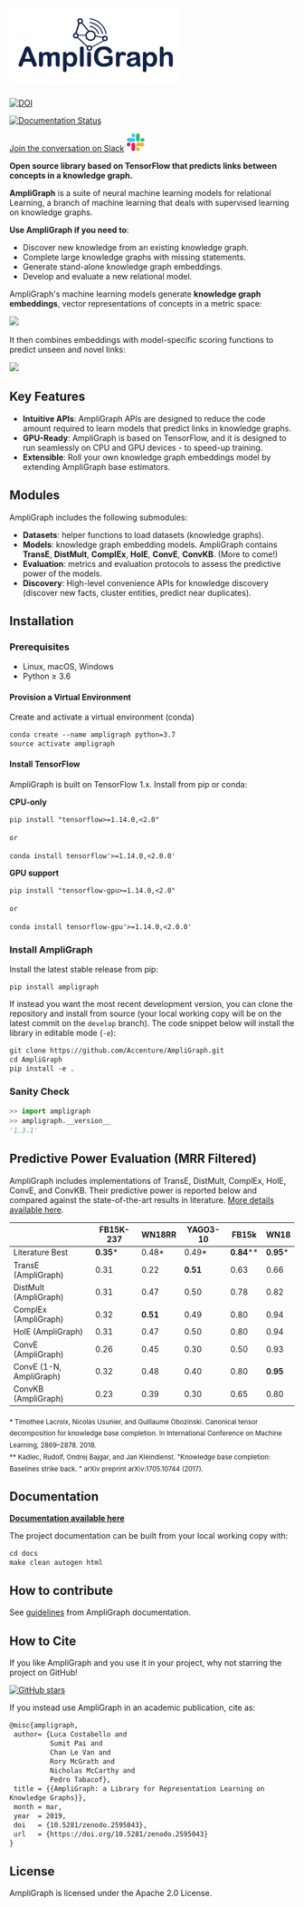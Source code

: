 # ![AmpliGraph](docs/img/ampligraph_logo_transparent_300.png)

[![DOI](https://zenodo.org/badge/DOI/10.5281/zenodo.2595043.svg)](https://doi.org/10.5281/zenodo.2595043)

[![Documentation Status](https://readthedocs.org/projects/ampligraph/badge/?version=latest)](http://ampligraph.readthedocs.io/?badge=latest)

[Join the conversation on Slack](https://join.slack.com/t/ampligraph/shared_invite/enQtNTc2NTI0MzUxMTM5LTRkODk0MjI2OWRlZjdjYmExY2Q3M2M3NGY0MGYyMmI4NWYyMWVhYTRjZDhkZjA1YTEyMzBkMGE4N2RmNTRiZDg)
![](docs/img/slack_logo.png)

**Open source library based on TensorFlow that predicts links between concepts in a knowledge graph.**

**AmpliGraph** is a suite of neural machine learning models for relational Learning, a branch of machine learning
that deals with supervised learning on knowledge graphs.


**Use AmpliGraph if you need to**:

* Discover new knowledge from an existing knowledge graph.
* Complete large knowledge graphs with missing statements.
* Generate stand-alone knowledge graph embeddings.
* Develop and evaluate a new relational model.


AmpliGraph's machine learning models generate **knowledge graph embeddings**, vector representations of concepts in a metric space:

![](docs/img/kg_lp_step1.png)

It then combines embeddings with model-specific scoring functions to predict unseen and novel links:

![](docs/img/kg_lp_step2.png)


## Key Features


* **Intuitive APIs**: AmpliGraph APIs are designed to reduce the code amount required to learn models that predict links in knowledge graphs.
* **GPU-Ready**: AmpliGraph is based on TensorFlow, and it is designed to run seamlessly on CPU and GPU devices - to speed-up training.
* **Extensible**: Roll your own knowledge graph embeddings model by extending AmpliGraph base estimators.


## Modules

AmpliGraph includes the following submodules:

* **Datasets**: helper functions to load datasets (knowledge graphs).
* **Models**: knowledge graph embedding models. AmpliGraph contains **TransE**, **DistMult**, **ComplEx**, **HolE**, **ConvE**, **ConvKB**. (More to come!)
* **Evaluation**: metrics and evaluation protocols to assess the predictive power of the models.
* **Discovery**: High-level convenience APIs for knowledge discovery (discover new facts, cluster entities, predict near duplicates).


## Installation

### Prerequisites

* Linux, macOS, Windows
* Python ≥ 3.6

#### Provision a Virtual Environment

Create and activate a virtual environment (conda)

```
conda create --name ampligraph python=3.7
source activate ampligraph
```

#### Install TensorFlow

AmpliGraph is built on TensorFlow 1.x.
Install from pip or conda:

**CPU-only**

```
pip install "tensorflow>=1.14.0,<2.0"

or

conda install tensorflow'>=1.14.0,<2.0.0'
```

**GPU support**

```
pip install "tensorflow-gpu>=1.14.0,<2.0"

or

conda install tensorflow-gpu'>=1.14.0,<2.0.0'
```



### Install AmpliGraph


Install the latest stable release from pip:

```
pip install ampligraph
```

If instead you want the most recent development version, you can clone the repository
and install from source (your local working copy will be on the latest commit on the `develop` branch).
The code snippet below will install the library in editable mode (`-e`):

```
git clone https://github.com/Accenture/AmpliGraph.git
cd AmpliGraph
pip install -e .
```


### Sanity Check

```python
>> import ampligraph
>> ampligraph.__version__
'1.3.1'
```


## Predictive Power Evaluation (MRR Filtered)

AmpliGraph includes implementations of TransE, DistMult, ComplEx, HolE, ConvE, and ConvKB.
Their predictive power is reported below and compared against the state-of-the-art results in literature.
[More details available here](https://docs.ampligraph.org/en/latest/experiments.html).

|                              |FB15K-237 |WN18RR   |YAGO3-10   | FB15k      |WN18           |
|------------------------------|----------|---------|-----------|------------|---------------|
| Literature Best              | **0.35***| 0.48*   | 0.49*     | **0.84**** | **0.95***     |
| TransE (AmpliGraph)          |  0.31    | 0.22    | **0.51**  | 0.63       | 0.66          |
| DistMult (AmpliGraph)        |  0.31    | 0.47    | 0.50      | 0.78       | 0.82          |
| ComplEx  (AmpliGraph)        |  0.32    | **0.51**| 0.49      | 0.80       | 0.94          |
| HolE (AmpliGraph)            |  0.31    | 0.47    | 0.50      | 0.80       | 0.94          |
| ConvE (AmpliGraph)           |  0.26    | 0.45    | 0.30      | 0.50       | 0.93          |
| ConvE (1-N, AmpliGraph)      |  0.32    | 0.48    | 0.40      | 0.80       | **0.95**      |
| ConvKB (AmpliGraph)          |  0.23    | 0.39    | 0.30      | 0.65       | 0.80          |

<sub>
* Timothee Lacroix, Nicolas Usunier, and Guillaume Obozinski. Canonical tensor decomposition for knowledge base 
completion. In International Conference on Machine Learning, 2869–2878. 2018. <br/>
**  Kadlec, Rudolf, Ondrej Bajgar, and Jan Kleindienst. "Knowledge base completion: Baselines strike back.
 " arXiv preprint arXiv:1705.10744 (2017).

</sub>

## Documentation

**[Documentation available here](http://docs.ampligraph.org)**

The project documentation can be built from your local working copy with:

```
cd docs
make clean autogen html
```

## How to contribute

See [guidelines](http://docs.ampligraph.org) from AmpliGraph documentation.


## How to Cite

If you like AmpliGraph and you use it in your project, why not starring the project on GitHub!

[![GitHub stars](https://img.shields.io/github/stars/Accenture/AmpliGraph.svg?style=social&label=Star&maxAge=3600)](https://GitHub.com/Accenture/AmpliGraph/stargazers/)


If you instead use AmpliGraph in an academic publication, cite as:

```
@misc{ampligraph,
 author= {Luca Costabello and
          Sumit Pai and
          Chan Le Van and
          Rory McGrath and
          Nicholas McCarthy and
          Pedro Tabacof},
 title = {{AmpliGraph: a Library for Representation Learning on Knowledge Graphs}},
 month = mar,
 year  = 2019,
 doi   = {10.5281/zenodo.2595043},
 url   = {https://doi.org/10.5281/zenodo.2595043}
}
```

## License

AmpliGraph is licensed under the Apache 2.0 License.